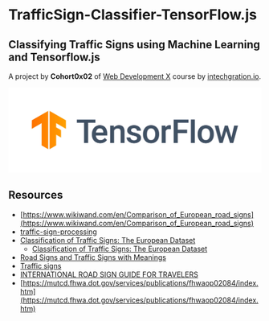 # TrafficSign-Classifier-TensorFlow.js

## Classifying Traffic Signs using Machine Learning and Tensorflow.js

A project by **Cohort0x02** of [Web Development X](https://in-tech-gration.github.io/WDX-180/) course by [intechgration.io]().

![](/assets/images/TF_FullColor_PrimaryHorizontal.jpg)

## Resources

- [https://www.wikiwand.com/en/Comparison_of_European_road_signs](https://www.wikiwand.com/en/Comparison_of_European_road_signs)
- [traffic-sign-processing](https://github.com/osmbe/traffic-sign-processing)
- [Classification of Traffic Signs: The European Dataset](https://github.com/citlag/European-Traffic-Sings/tree/master)
    - [Classification of Traffic Signs: The European Dataset](https://ieeexplore.ieee.org/abstract/document/8558481)
- [Road Signs and Traffic Signs with Meanings](https://englishan.com/road-and-traffic-signs/)
- [Traffic signs](https://assets.publishing.service.gov.uk/media/58170307ed915d61c5000000/the-highway-code-traffic-signs.pdf)
- [INTERNATIONAL ROAD SIGN GUIDE FOR TRAVELERS](https://www.autoeurope.com/roadsigns/)
- [https://mutcd.fhwa.dot.gov/services/publications/fhwaop02084/index.htm](https://mutcd.fhwa.dot.gov/services/publications/fhwaop02084/index.htm)
